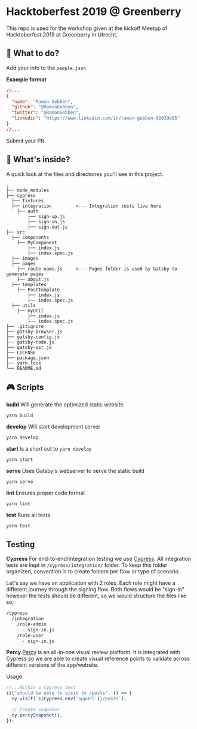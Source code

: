 # Hacktoberfest 2019 @ Greenberry

This repo is used for the workshop given at the kickoff Meetup of Hacktoberfest 2019 at Greenberry in Utrecht.

## 🤔 What to do?

Add your info to the `people.json`

**Example format**

```json
//...
{
  "name": "Ramon Gebben",
  "github": "@RamonGebben",
  "twitter": "@RamonGebben",
  "linkedin": "https://www.linkedin.com/in/ramon-gebben-88039b85"
}
//...
```

Submit your PR.

## 🧐 What's inside?

A quick look at the files and directories you'll see in this project.

```
.
├── node_modules
├── cypress
  ├── fixtures
  ├── integration         <--- Integration tests live here
    ├── auth
        ├── sign-up.js
        ├── sign-in.js
        ├── sign-out.js
├── src
  ├── components
    ├── MyComponent
        ├── index.js
        ├── index.spec.js
  ├── images
  ├── pages
    ├── route-name.js     <--- Pages folder is used by Gatsby to generate pages
    ├── about.js
  ├── templates
    ├── PostTemplate
        ├── index.js
        ├── index.spec.js
  ├── utils
    ├── myUtil
        ├── index.js
        ├── index.spec.js
├── .gitignore
├── gatsby-browser.js
├── gatsby-config.js
├── gatsby-node.js
├── gatsby-ssr.js
├── LICENSE
├── package.json
├── yarn.lock
└── README.md
```

## 🎮 Scripts

**build**
Will generate the optimized static website.

```
yarn build
```

**develop**
Will start development server

```
yarn develop
```

**start**
Is a short cut to `yarn develop`

```
yarn start
```

**serve**
Uses Gatsby's webserver to serve the static build

```
yarn serve
```

**lint**
Ensures proper code format

```
yarn lint
```

**test**
Runs all tests

```
yarn test
```

## Testing

**Cypress**
For end-to-end/integration testing we use [Cypress](https://www.cypress.io).
All integration tests are kept in `/cypress/integration/` folder.
To keep this folder organized, convention is to create folders per flow or type of scenario.

Let's say we have an application with 2 roles. Each role might have a different journey through the signing flow.
Both flows would be "sign-in" however the tests should be different, so we would structure the files like so;

```txt
/cypress
  /integration
    /role-admin
      - sign-in.js
    /role-user
      - sign-in.js
```

**Percy**
[Percy](https://percy.io) is an all-in-one visual review platform.
It is integrated with Cypress so we are able to create visual reference points to validate across different versions of the app/website.

Usage:

```js
//...Within a Cypress test
it('should be able to visit to /posts', () => {
  cy.visit(`${Cypress.env('appUrl')}/posts`);

  // Create snapshot
  cy.percySnapshot();
});
```
